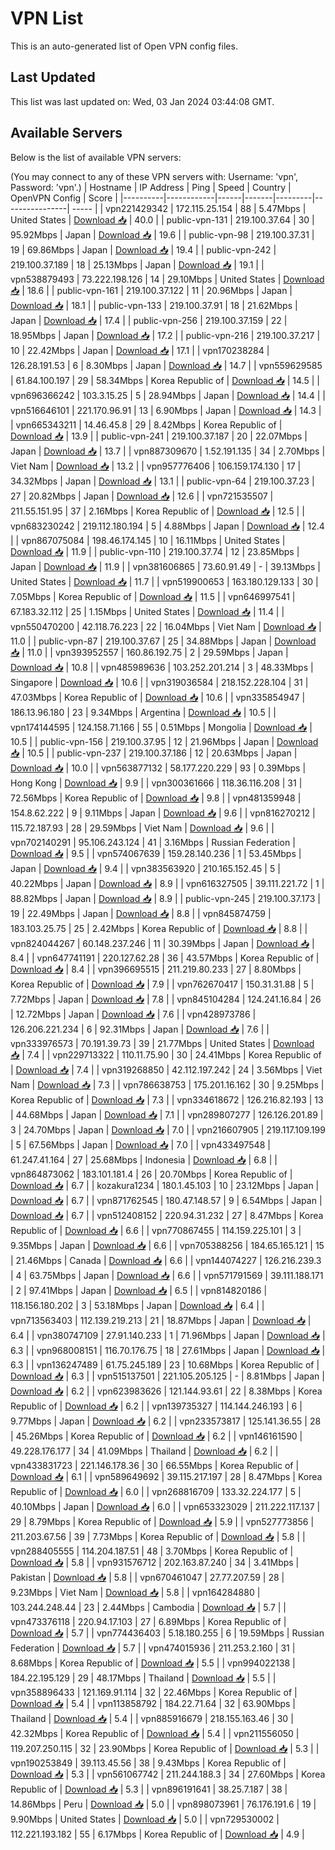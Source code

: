 # VPN List

This is an auto-generated list of Open VPN config files.

## Last Updated

This list was last updated on: Wed, 03 Jan 2024 03:44:08 GMT.

## Available Servers

Below is the list of available VPN servers:

(You may connect to any of these VPN servers with: Username: 'vpn', Password: 'vpn'.)
| Hostname | IP Address | Ping | Speed | Country | OpenVPN Config | Score |
|----------|------------|------|-------|---------|----------------| ----- |
| vpn221429342 | 172.115.25.154 | 88 | 5.47Mbps | United States | [Download 📥](./configs/server_0_US.ovpn) | 40.0 |
| public-vpn-131 | 219.100.37.64 | 30 | 95.92Mbps | Japan | [Download 📥](./configs/server_1_JP.ovpn) | 19.6 |
| public-vpn-98 | 219.100.37.31 | 19 | 69.86Mbps | Japan | [Download 📥](./configs/server_2_JP.ovpn) | 19.4 |
| public-vpn-242 | 219.100.37.189 | 18 | 25.13Mbps | Japan | [Download 📥](./configs/server_3_JP.ovpn) | 19.1 |
| vpn538879493 | 73.222.198.126 | 14 | 29.10Mbps | United States | [Download 📥](./configs/server_4_US.ovpn) | 18.6 |
| public-vpn-161 | 219.100.37.122 | 11 | 20.96Mbps | Japan | [Download 📥](./configs/server_5_JP.ovpn) | 18.1 |
| public-vpn-133 | 219.100.37.91 | 18 | 21.62Mbps | Japan | [Download 📥](./configs/server_6_JP.ovpn) | 17.4 |
| public-vpn-256 | 219.100.37.159 | 22 | 18.95Mbps | Japan | [Download 📥](./configs/server_7_JP.ovpn) | 17.2 |
| public-vpn-216 | 219.100.37.217 | 10 | 22.42Mbps | Japan | [Download 📥](./configs/server_8_JP.ovpn) | 17.1 |
| vpn170238284 | 126.28.191.53 | 6 | 8.30Mbps | Japan | [Download 📥](./configs/server_9_JP.ovpn) | 14.7 |
| vpn559629585 | 61.84.100.197 | 29 | 58.34Mbps | Korea Republic of | [Download 📥](./configs/server_10_KR.ovpn) | 14.5 |
| vpn696366242 | 103.3.15.25 | 5 | 28.94Mbps | Japan | [Download 📥](./configs/server_11_JP.ovpn) | 14.4 |
| vpn516646101 | 221.170.96.91 | 13 | 6.90Mbps | Japan | [Download 📥](./configs/server_12_JP.ovpn) | 14.3 |
| vpn665343211 | 14.46.45.8 | 29 | 8.42Mbps | Korea Republic of | [Download 📥](./configs/server_13_KR.ovpn) | 13.9 |
| public-vpn-241 | 219.100.37.187 | 20 | 22.07Mbps | Japan | [Download 📥](./configs/server_14_JP.ovpn) | 13.7 |
| vpn887309670 | 1.52.191.135 | 34 | 2.70Mbps | Viet Nam | [Download 📥](./configs/server_15_VN.ovpn) | 13.2 |
| vpn957776406 | 106.159.174.130 | 17 | 34.32Mbps | Japan | [Download 📥](./configs/server_16_JP.ovpn) | 13.1 |
| public-vpn-64 | 219.100.37.23 | 27 | 20.82Mbps | Japan | [Download 📥](./configs/server_17_JP.ovpn) | 12.6 |
| vpn721535507 | 211.55.151.95 | 37 | 2.16Mbps | Korea Republic of | [Download 📥](./configs/server_18_KR.ovpn) | 12.5 |
| vpn683230242 | 219.112.180.194 | 5 | 4.88Mbps | Japan | [Download 📥](./configs/server_19_JP.ovpn) | 12.4 |
| vpn867075084 | 198.46.174.145 | 10 | 16.11Mbps | United States | [Download 📥](./configs/server_20_US.ovpn) | 11.9 |
| public-vpn-110 | 219.100.37.74 | 12 | 23.85Mbps | Japan | [Download 📥](./configs/server_21_JP.ovpn) | 11.9 |
| vpn381606865 | 73.60.91.49 | - | 39.13Mbps | United States | [Download 📥](./configs/server_22_US.ovpn) | 11.7 |
| vpn519900653 | 163.180.129.133 | 30 | 7.05Mbps | Korea Republic of | [Download 📥](./configs/server_23_KR.ovpn) | 11.5 |
| vpn646997541 | 67.183.32.112 | 25 | 1.15Mbps | United States | [Download 📥](./configs/server_24_US.ovpn) | 11.4 |
| vpn550470200 | 42.118.76.223 | 22 | 16.04Mbps | Viet Nam | [Download 📥](./configs/server_25_VN.ovpn) | 11.0 |
| public-vpn-87 | 219.100.37.67 | 25 | 34.88Mbps | Japan | [Download 📥](./configs/server_26_JP.ovpn) | 11.0 |
| vpn393952557 | 160.86.192.75 | 2 | 29.59Mbps | Japan | [Download 📥](./configs/server_27_JP.ovpn) | 10.8 |
| vpn485989636 | 103.252.201.214 | 3 | 48.33Mbps | Singapore | [Download 📥](./configs/server_28_SG.ovpn) | 10.6 |
| vpn319036584 | 218.152.228.104 | 31 | 47.03Mbps | Korea Republic of | [Download 📥](./configs/server_29_KR.ovpn) | 10.6 |
| vpn335854947 | 186.13.96.180 | 23 | 9.34Mbps | Argentina | [Download 📥](./configs/server_30_AR.ovpn) | 10.5 |
| vpn174144595 | 124.158.71.166 | 55 | 0.51Mbps | Mongolia | [Download 📥](./configs/server_31_MN.ovpn) | 10.5 |
| public-vpn-156 | 219.100.37.95 | 12 | 21.96Mbps | Japan | [Download 📥](./configs/server_32_JP.ovpn) | 10.5 |
| public-vpn-237 | 219.100.37.186 | 12 | 20.63Mbps | Japan | [Download 📥](./configs/server_33_JP.ovpn) | 10.0 |
| vpn563877132 | 58.177.220.229 | 93 | 0.39Mbps | Hong Kong | [Download 📥](./configs/server_34_HK.ovpn) | 9.9 |
| vpn300361666 | 118.36.116.208 | 31 | 72.56Mbps | Korea Republic of | [Download 📥](./configs/server_35_KR.ovpn) | 9.8 |
| vpn481359948 | 154.8.62.222 | 9 | 9.11Mbps | Japan | [Download 📥](./configs/server_36_JP.ovpn) | 9.6 |
| vpn816270212 | 115.72.187.93 | 28 | 29.59Mbps | Viet Nam | [Download 📥](./configs/server_37_VN.ovpn) | 9.6 |
| vpn702140291 | 95.106.243.124 | 41 | 3.16Mbps | Russian Federation | [Download 📥](./configs/server_38_RU.ovpn) | 9.5 |
| vpn574067639 | 159.28.140.236 | 1 | 53.45Mbps | Japan | [Download 📥](./configs/server_39_JP.ovpn) | 9.4 |
| vpn383563920 | 210.165.152.45 | 5 | 40.22Mbps | Japan | [Download 📥](./configs/server_40_JP.ovpn) | 8.9 |
| vpn616327505 | 39.111.221.72 | 1 | 88.82Mbps | Japan | [Download 📥](./configs/server_41_JP.ovpn) | 8.9 |
| public-vpn-245 | 219.100.37.173 | 19 | 22.49Mbps | Japan | [Download 📥](./configs/server_42_JP.ovpn) | 8.8 |
| vpn845874759 | 183.103.25.75 | 25 | 2.42Mbps | Korea Republic of | [Download 📥](./configs/server_43_KR.ovpn) | 8.8 |
| vpn824044267 | 60.148.237.246 | 11 | 30.39Mbps | Japan | [Download 📥](./configs/server_44_JP.ovpn) | 8.4 |
| vpn647741191 | 220.127.62.28 | 36 | 43.57Mbps | Korea Republic of | [Download 📥](./configs/server_45_KR.ovpn) | 8.4 |
| vpn396695515 | 211.219.80.233 | 27 | 8.80Mbps | Korea Republic of | [Download 📥](./configs/server_46_KR.ovpn) | 7.9 |
| vpn762670417 | 150.31.31.88 | 5 | 7.72Mbps | Japan | [Download 📥](./configs/server_47_JP.ovpn) | 7.8 |
| vpn845104284 | 124.241.16.84 | 26 | 12.72Mbps | Japan | [Download 📥](./configs/server_48_JP.ovpn) | 7.6 |
| vpn428973786 | 126.206.221.234 | 6 | 92.31Mbps | Japan | [Download 📥](./configs/server_49_JP.ovpn) | 7.6 |
| vpn333976573 | 70.191.39.73 | 39 | 21.77Mbps | United States | [Download 📥](./configs/server_50_US.ovpn) | 7.4 |
| vpn229713322 | 110.11.75.90 | 30 | 24.41Mbps | Korea Republic of | [Download 📥](./configs/server_51_KR.ovpn) | 7.4 |
| vpn319268850 | 42.112.197.242 | 24 | 3.56Mbps | Viet Nam | [Download 📥](./configs/server_52_VN.ovpn) | 7.3 |
| vpn786638753 | 175.201.16.162 | 30 | 9.25Mbps | Korea Republic of | [Download 📥](./configs/server_53_KR.ovpn) | 7.3 |
| vpn334618672 | 126.216.82.193 | 13 | 44.68Mbps | Japan | [Download 📥](./configs/server_54_JP.ovpn) | 7.1 |
| vpn289807277 | 126.126.201.89 | 3 | 24.70Mbps | Japan | [Download 📥](./configs/server_55_JP.ovpn) | 7.0 |
| vpn216607905 | 219.117.109.199 | 5 | 67.56Mbps | Japan | [Download 📥](./configs/server_56_JP.ovpn) | 7.0 |
| vpn433497548 | 61.247.41.164 | 27 | 25.68Mbps | Indonesia | [Download 📥](./configs/server_57_ID.ovpn) | 6.8 |
| vpn864873062 | 183.101.181.4 | 26 | 20.70Mbps | Korea Republic of | [Download 📥](./configs/server_58_KR.ovpn) | 6.7 |
| kozakura1234 | 180.1.45.103 | 10 | 23.12Mbps | Japan | [Download 📥](./configs/server_59_JP.ovpn) | 6.7 |
| vpn871762545 | 180.47.148.57 | 9 | 6.54Mbps | Japan | [Download 📥](./configs/server_60_JP.ovpn) | 6.7 |
| vpn512408152 | 220.94.31.232 | 27 | 8.47Mbps | Korea Republic of | [Download 📥](./configs/server_61_KR.ovpn) | 6.6 |
| vpn770867455 | 114.159.225.101 | 3 | 9.35Mbps | Japan | [Download 📥](./configs/server_62_JP.ovpn) | 6.6 |
| vpn705388256 | 184.65.165.121 | 15 | 21.46Mbps | Canada | [Download 📥](./configs/server_63_CA.ovpn) | 6.6 |
| vpn144074227 | 126.216.239.3 | 4 | 63.75Mbps | Japan | [Download 📥](./configs/server_64_JP.ovpn) | 6.6 |
| vpn571791569 | 39.111.188.171 | 2 | 97.41Mbps | Japan | [Download 📥](./configs/server_65_JP.ovpn) | 6.5 |
| vpn814820186 | 118.156.180.202 | 3 | 53.18Mbps | Japan | [Download 📥](./configs/server_66_JP.ovpn) | 6.4 |
| vpn713563403 | 112.139.219.213 | 21 | 18.87Mbps | Japan | [Download 📥](./configs/server_67_JP.ovpn) | 6.4 |
| vpn380747109 | 27.91.140.233 | 1 | 71.96Mbps | Japan | [Download 📥](./configs/server_68_JP.ovpn) | 6.3 |
| vpn968008151 | 116.70.176.75 | 18 | 27.61Mbps | Japan | [Download 📥](./configs/server_69_JP.ovpn) | 6.3 |
| vpn136247489 | 61.75.245.189 | 23 | 10.68Mbps | Korea Republic of | [Download 📥](./configs/server_70_KR.ovpn) | 6.3 |
| vpn515137501 | 221.105.205.125 | - | 8.81Mbps | Japan | [Download 📥](./configs/server_71_JP.ovpn) | 6.2 |
| vpn623983626 | 121.144.93.61 | 22 | 8.38Mbps | Korea Republic of | [Download 📥](./configs/server_72_KR.ovpn) | 6.2 |
| vpn139735327 | 114.144.246.193 | 6 | 9.77Mbps | Japan | [Download 📥](./configs/server_73_JP.ovpn) | 6.2 |
| vpn233573817 | 125.141.36.55 | 28 | 45.26Mbps | Korea Republic of | [Download 📥](./configs/server_74_KR.ovpn) | 6.2 |
| vpn146161590 | 49.228.176.177 | 34 | 41.09Mbps | Thailand | [Download 📥](./configs/server_75_TH.ovpn) | 6.2 |
| vpn433831723 | 221.146.178.36 | 30 | 66.55Mbps | Korea Republic of | [Download 📥](./configs/server_76_KR.ovpn) | 6.1 |
| vpn589649692 | 39.115.217.197 | 28 | 8.47Mbps | Korea Republic of | [Download 📥](./configs/server_77_KR.ovpn) | 6.0 |
| vpn268816709 | 133.32.224.177 | 5 | 40.10Mbps | Japan | [Download 📥](./configs/server_78_JP.ovpn) | 6.0 |
| vpn653323029 | 211.222.117.137 | 29 | 8.79Mbps | Korea Republic of | [Download 📥](./configs/server_79_KR.ovpn) | 5.9 |
| vpn527773856 | 211.203.67.56 | 39 | 7.73Mbps | Korea Republic of | [Download 📥](./configs/server_80_KR.ovpn) | 5.8 |
| vpn288405555 | 114.204.187.51 | 48 | 3.70Mbps | Korea Republic of | [Download 📥](./configs/server_81_KR.ovpn) | 5.8 |
| vpn931576712 | 202.163.87.240 | 34 | 3.41Mbps | Pakistan | [Download 📥](./configs/server_82_PK.ovpn) | 5.8 |
| vpn670461047 | 27.77.207.59 | 28 | 9.23Mbps | Viet Nam | [Download 📥](./configs/server_83_VN.ovpn) | 5.8 |
| vpn164284880 | 103.244.248.44 | 23 | 2.44Mbps | Cambodia | [Download 📥](./configs/server_84_KH.ovpn) | 5.7 |
| vpn473376118 | 220.94.17.103 | 27 | 6.89Mbps | Korea Republic of | [Download 📥](./configs/server_85_KR.ovpn) | 5.7 |
| vpn774436403 | 5.18.180.255 | 6 | 19.59Mbps | Russian Federation | [Download 📥](./configs/server_86_RU.ovpn) | 5.7 |
| vpn474015936 | 211.253.2.160 | 31 | 8.68Mbps | Korea Republic of | [Download 📥](./configs/server_87_KR.ovpn) | 5.5 |
| vpn994022138 | 184.22.195.129 | 29 | 48.17Mbps | Thailand | [Download 📥](./configs/server_88_TH.ovpn) | 5.5 |
| vpn358896433 | 121.169.91.114 | 32 | 22.46Mbps | Korea Republic of | [Download 📥](./configs/server_89_KR.ovpn) | 5.4 |
| vpn113858792 | 184.22.71.64 | 32 | 63.90Mbps | Thailand | [Download 📥](./configs/server_90_TH.ovpn) | 5.4 |
| vpn885916679 | 218.155.163.46 | 30 | 42.32Mbps | Korea Republic of | [Download 📥](./configs/server_91_KR.ovpn) | 5.4 |
| vpn211556050 | 119.207.250.115 | 32 | 23.90Mbps | Korea Republic of | [Download 📥](./configs/server_92_KR.ovpn) | 5.3 |
| vpn190253849 | 39.113.45.56 | 38 | 9.43Mbps | Korea Republic of | [Download 📥](./configs/server_93_KR.ovpn) | 5.3 |
| vpn561067742 | 211.244.188.3 | 34 | 27.60Mbps | Korea Republic of | [Download 📥](./configs/server_94_KR.ovpn) | 5.3 |
| vpn896191641 | 38.25.7.187 | 38 | 14.86Mbps | Peru | [Download 📥](./configs/server_95_PE.ovpn) | 5.0 |
| vpn898073961 | 76.176.191.6 | 19 | 9.90Mbps | United States | [Download 📥](./configs/server_96_US.ovpn) | 5.0 |
| vpn729530002 | 112.221.193.182 | 55 | 6.17Mbps | Korea Republic of | [Download 📥](./configs/server_97_KR.ovpn) | 4.9 |
